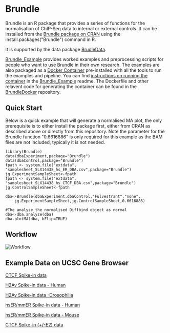 # Brundle
Brundle is an R package that provides a series of functions for the normalisation of ChIP-Seq data
to internal or external controls. It can be installed from the [Brundle package on CRAN](https://CRAN.R-project.org/package=Brundle) using the install.packages("Brundle") command in R.

It is supported by the data package [BrudleData](https://github.com/andrewholding/BrundleData).

[Brundle_Example](https://github.com/andrewholding/Brundle_Example) provides worked examples and preprocessing scripts for people who want to use Brundle in their own research. The examples are also packaged as a [Docker Container](http://dockerhub.com/andrewholding/brundle) pre-installed with all the tools to run the examples and pipeline. You can find [instructions on running the container](https://github.com/andrewholding/Brundle_Example/blob/master/README.md#using-docker-container) in the [Brundle_Example](https://github.com/andrewholding/Brundle_Example/blob/master/README.md) readme. The Dockerfile and other relavent code for generating the container can be found in the [BrundleDocker](https://github.com/andrewholding/BrundleDocker) repository. 

## Quick Start

Below is a quick example that will generate a normalised MA plot, the only prerequisite is to either install the package first, either from CRAN as described above or directly from this repository. Note the parameter for the Brundle function "0.6616886" is only required for this example as the BAM files are not included, typically it is not needed. 

```
library(Brundle)
data(dbaExperiment,package="Brundle")
data(dbaControl,package="Brundle")
fpath <- system.file("extdata", "samplesheet_SLX14438_hs_ER_DBA.csv",package="Brundle")
jg.ExperimentSampleSheet<-fpath
fpath <- system.file("extdata", "samplesheet_SLX14438_hs_CTCF_DBA.csv",package="Brundle")
jg.ControlSampleSheet<-fpath

dba<-Brundle(dbaExperiment,dbaControl,"Fulvestrant","none",
    jg.ExperimentSampleSheet,jg.ControlSampleSheet,0.6616886)

#The analyse the normalised Diffbind object as normal
dba<-dba.analyze(dba)
dba.plotMA(dba, bFlip=TRUE)
```
## Workflow

![Workflow](https://cdn.rawgit.com/andrewholding/Brundle_Example/master/images/workflow.svg)

## Example Data on UCSC Gene Browser
[CTCF Spike-in data](http://genome.ucsc.edu/cgi-bin/hgTracks?hgS_doOtherUser=submit&hgS_otherUserName=andrewholding&hgS_otherUserSessionName=Brundle)

[H2Av Spike-in data - Human](https://genome.ucsc.edu/cgi-bin/hgTracks?hgS_doOtherUser=submit&hgS_otherUserName=andrewholding&hgS_otherUserSessionName=ER%2FH2av)

[H2Av Spike-in data -Drosophilia](https://genome.ucsc.edu/cgi-bin/hgTracks?hgS_doOtherUser=submit&hgS_otherUserName=andrewholding&hgS_otherUserSessionName=ER%2FH2av%20dm3)

[hsER/mmER Spike-in data - Human](https://genome.ucsc.edu/cgi-bin/hgTracks?hgS_doOtherUser=submit&hgS_otherUserName=andrewholding&hgS_otherUserSessionName=hsER%2FmmER)

[hsER/mmER Spike-in data - Mouse](https://genome.ucsc.edu/cgi-bin/hgTracks?hgS_doOtherUser=submit&hgS_otherUserName=andrewholding&hgS_otherUserSessionName=HsER%2FmmER%20mm9)

[CTCF Spike-in (+/-E2) data](https://genome.ucsc.edu/cgi-bin/hgTracks?hgS_doOtherUser=submit&hgS_otherUserName=andrewholding&hgS_otherUserSessionName=ER%2FCTCF)
